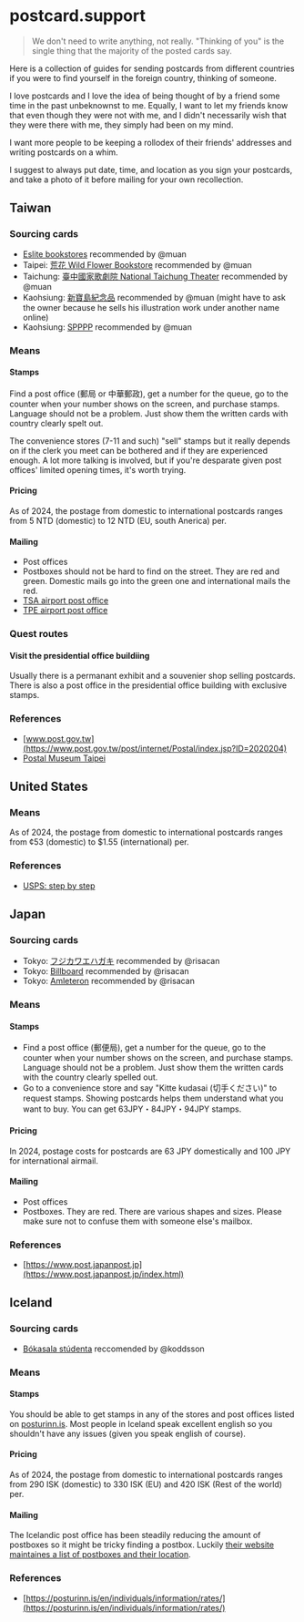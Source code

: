 # postcard.support

> We don't need to write anything, not really. "Thinking of you" is the single thing that the majority of the posted cards say.

Here is a collection of guides for sending postcards from different countries if you were to find yourself in the foreign country, thinking of someone.

I love postcards and I love the idea of being thought of by a friend some time in the past unbeknownst to me. Equally, I want to let my friends know that even though they were not with me, and I didn't necessarily wish that they were there with me, they simply had been on my mind.

I want more people to be keeping a rollodex of their friends' addresses and writing postcards on a whim.

I suggest to always put date, time, and location as you sign your postcards, and take a photo of it before mailing for your own recollection. 

## Taiwan

### Sourcing cards

- [Eslite bookstores](https://www.eslite.com/) recommended by @muan
- Taipei: [荒花 Wild Flower Bookstore](https://www.facebook.com/wildflowerbookstore/) recommended by @muan
- Taichung: [臺中國家歌劇院 National Taichung Theater](https://maps.app.goo.gl/BddJho9RbEy9Y1XNA) recommended by @muan
- Kaohsiung: [新寶島紀念品](https://www.instagram.com/superbirdtrademark) recommended by @muan (might have to ask the owner because he sells his illustration work under another name online)
- Kaohsiung: [SPPPP](https://maps.app.goo.gl/k6Z5hT7d8sQMxRVz7) recommended by @muan

### Means

#### Stamps

Find a post office (郵局 or 中華郵政), get a number for the queue, go to the counter when your number shows on the screen, and purchase stamps. Language should not be a problem. Just show them the written cards with country clearly spelt out.

The convenience stores (7-11 and such) "sell" stamps but it really depends on if the clerk you meet can be bothered and if they are experienced enough. A lot more talking is involved, but if you're desparate given post offices' limited opening times, it's worth trying.

#### Pricing

As of 2024, the postage from domestic to international postcards ranges from 5 NTD (domestic) to 12 NTD (EU, south Anerica) per.

#### Mailing

- Post offices
- Postboxes should not be hard to find on the street. They are red and green. Domestic mails go into the green one and international mails the red.
- [TSA airport post office](https://maps.app.goo.gl/5LZGRg2jH8WM8yn49)
- [TPE airport post office](https://maps.app.goo.gl/haXC4CVGVERrQ19G9)

### Quest routes

#### Visit the presidential office buildiing

Usually there is a permanant exhibit and a souvenier shop selling postcards. There is also a post office in the presidential office building with exclusive stamps. 

### References

- [www.post.gov.tw](https://www.post.gov.tw/post/internet/Postal/index.jsp?ID=2020204)
- [Postal Museum Taipei](https://maps.app.goo.gl/j479tTc2vBjyudEdA) 

## United States

### Means

As of 2024, the postage from domestic to international postcards ranges from ¢53 (domestic) to $1.55 (international) per.

### References

- [USPS: step by step](https://www.usps.com/ship/letters.htm)

## Japan

### Sourcing cards

- Tokyo: [フジカワエハガキ](https://www.instagram.com/tf_sengajin/) recommended by @risacan
- Tokyo: [Billboard](https://www.billboard-kj.com) recommended by @risacan
- Tokyo: [Amleteron](https://amleteron.blogspot.com/) recommended by @risacan

### Means

#### Stamps

- Find a post office (郵便局), get a number for the queue, go to the counter when your number shows on the screen, and purchase stamps. Language should not be a problem. Just show them the written cards with the country clearly spelled out.
- Go to a convenience store and say "Kitte kudasai (切手ください)" to request stamps. Showing postcards helps them understand what you want to buy. You can get 63JPY・84JPY・94JPY stamps.

#### Pricing

In 2024, postage costs for postcards are 63 JPY domestically and 100 JPY for international airmail.

#### Mailing

- Post offices
- Postboxes. They are red. There are various shapes and sizes. Please make sure not to confuse them with someone else's mailbox.

### References

- [https://www.post.japanpost.jp](https://www.post.japanpost.jp/index.html)

## Iceland

### Sourcing cards

- [Bókasala stúdenta](https://www.boksala.is/) reccomended by @koddsson

### Means

#### Stamps

You should be able to get stamps in any of the stores and post offices listed on [posturinn.is](https://posturinn.is/en/individuals/sending/stamps/). Most people in Iceland speak excellent english so you shouldn't have any issues (given you speak english of course).

#### Pricing

As of 2024, the postage from domestic to international postcards ranges from 290 ISK (domestic) to 330 ISK (EU) and 420 ISK (Rest of the world) per.

#### Mailing

The Icelandic post office has been steadily reducing the amount of postboxes so it might be tricky finding a postbox. Luckily [their website maintaines a list of postboxes and their location](https://posturinn.is/einstaklingar/ymsar-upplysingar/postnumer-og-thjonustustig/#tab=2).

### References

- [https://posturinn.is/en/individuals/information/rates/](https://posturinn.is/en/individuals/information/rates/)
